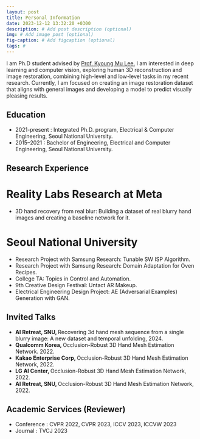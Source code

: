 ```yaml
---
layout: post
title: Personal Information
date: 2023-12-12 13:32:20 +0300
description: # Add post description (optional)
img: # Add image post (optional)
fig-caption: # Add figcaption (optional)
tags: #
---
```

I am Ph.D student advised by <a href="https://cv.snu.ac.kr/index.php/faculty//">Prof. Kyoung Mu Lee.</a>
I am interested in deep learning and computer vision, exploring human 3D reconstruction and image restoration, combining high-level and low-level tasks in my recent research.
Currently, I am focused on creating an image restoration dataset that aligns with general images and developing a model to predict visually pleasing results.

## Education
- 2021-present : Integrated Ph.D. program, Electrical & Computer Engineering, Seoul National University.
- 2015–2021 : Bachelor of Engineering, Electrical and Computer Engineering, Seoul National University.


## Research Experience
# Reality Labs Research at Meta
- 3D hand recovery from real blur: Building a dataset of real blurry hand images and creating a baseline network for it.

# Seoul National University
- Research Project with Samsung Research: Tunable SW ISP Algorithm.
- Research Project with Samsung Research: Domain Adaptation for Oven Recipes.
- College TA: Topics in Control and Automation.
- 9th Creative Design Festival: Untact AR Makeup.
- Electrical Engineering Design Project: AE (Adversarial Examples) Generation with GAN. 


## Invited Talks
- <strong> AI Retreat, SNU, </strong> Recovering
3d hand mesh sequence from a single blurry image: A new dataset and temporal unfolding, 2024.
- <strong> Qualcomm Korea, </strong> Occlusion-Robust 3D Hand Mesh Estimation Network. 2022.
- <strong> Kakao Enterprise Corp, </strong> Occlusion-Robust 3D Hand Mesh Estimation Network, 2022.
- <strong> LG AI Center, </strong> Occlusion-Robust 3D Hand Mesh Estimation Network, 2022.
- <strong> AI Retreat, SNU, </strong> Occlusion-Robust 3D Hand Mesh Estimation Network, 2022.

## Academic Services (Reviewer)
- Conference : CVPR 2022, CVPR 2023, ICCV 2023, ICCVW 2023
- Journal : TVCJ 2023



